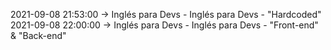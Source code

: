 2021-09-08 21:53:00 -> Inglés para Devs - Inglés para Devs - "Hardcoded"
2021-09-08 22:00:00 -> Inglés para Devs - Inglés para Devs - "Front-end" & "Back-end"
